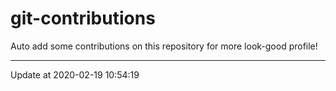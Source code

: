 # git-contributions

Auto add some contributions on this repository for more look-good profile!

---

Update at 2020-02-19 10:54:19
